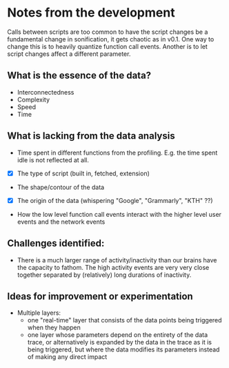 # Notes from the development


Calls between scripts are too common to have the script changes be a fundamental change in sonification, it gets chaotic as in v0.1. One way to change this is to heavily quantize function call events. Another is to let script changes affect a different parameter.

## What is the essence of the data?

- Interconnectedness
- Complexity
- Speed
- Time

## What is lacking from the data analysis

- Time spent in different functions from the profiling. E.g. the time spent idle is not reflected at all.
- [x] The type of script (built in, fetched, extension)
- The shape/contour of the data
- [x] The origin of the data (whispering "Google", "Grammarly", "KTH" ??)
- How the low level function call events interact with the higher level user events and the network events

## Challenges identified:

- There is a much larger range of activity/inactivity than our brains have the capacity to fathom. The high activity events are very very close together separated by (relatively) long durations of inactivity.

## Ideas for improvement or experimentation

- Multiple layers: 
  - one "real-time" layer that consists of the data points being triggered when they happen
  - one layer whose parameters depend on the entirety of the data trace, or alternatively is expanded by the data in the trace as it is being triggered, but where the data modifies its parameters instead of making any direct impact